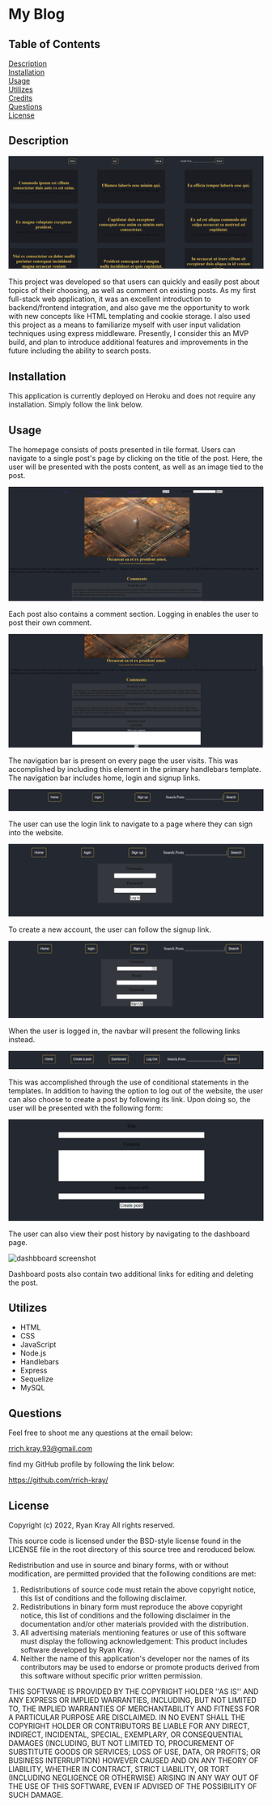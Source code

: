 # My Blog

## Table of Contents

[Description](#description)  
[Installation](#installation)  
[Usage](#usage)  
[Utilizes](#utilizes)  
[Credits](#credits)  
[Questions](#questions)  
[License](#license)

## Description

![main screenshot](./public/images/screen1.png)

This project was developed so that users can quickly and easily post about topics of their choosing, as well as comment on existing posts. As my first full-stack web application, it was an excellent introduction to backend/frontend integration, and also gave me the opportunity to work with new concepts like HTML templating and cookie storage. I also used this project as a means to familiarize myself with user input validation techniques using express middleware. Presently, I consider this an MVP build, and plan to introduce additional features and improvements in the future including the ability to search posts.

## Installation

This application is currently deployed on Heroku and does not require any installation. Simply follow the link below.

## Usage

The homepage consists of posts presented in tile format. Users can navigate to a single post's page by clicking on the title of the post. Here, the user will be presented with the posts content, as well as an image tied to the post.

![main screenshot](./public/images/single-post.png)

Each post also contains a comment section. Logging in enables the user to post their own comment.

![post-comment screenshot](./public/images/post-comment.png)

The navigation bar is present on every page the user visits. This was accomplished by including this element in the primary handlebars template. The navigation bar includes home, login and signup links.

![navbar screenshot](./public/images/navbar.png)

The user can use the login link to navigate to a page where they can sign into the website.

![login screenshot](./public/images/login.png)

To create a new account, the user can follow the signup link.

![signup screenshot](./public/images/signup.png)

When the user is logged in, the navbar will present the following links instead.

![navbar-loggedIn screenshot](./public/images/navbar-loggedIn.png)

This was accomplished through the use of conditional statements in the templates. In addition to having the option to log out of the website, the user can also choose to create a post by following its link. Upon doing so, the user will be presented with the following form:

![add-post screenshot](./public/images/add-post.png)

The user can also view their post history by navigating to the dashboard page.

![dashbboard screenshot](./public/images/dashboard.png)

Dashboard posts also contain two additional links for editing and deleting the post.

## Utilizes

- HTML
- CSS
- JavaScript
- Node.js
- Handlebars
- Express
- Sequelize
- MySQL

## Questions

Feel free to shoot me any questions at the email below:

rrich.kray.93@gmail.com

find my GitHub profile by following the link below:

https://github.com/rrich-kray/

## License

Copyright (c) 2022, Ryan Kray
All rights reserved.

This source code is licensed under the BSD-style license found in the LICENSE file in the root directory of this source tree and reroduced below.

Redistribution and use in source and binary forms, with or without modification, are permitted provided that the following conditions are met:

1. Redistributions of source code must retain the above copyright notice, this list of conditions and the following disclaimer.
2. Redistributions in binary form must reproduce the above copyright notice, this list of conditions and the following disclaimer in the documentation and/or other materials provided with the distribution.
3. All advertising materials mentioning features or use of this software must display the following acknowledgement: This product includes software developed by Ryan Kray.
4. Neither the name of this application's developer nor the names of its contributors may be used to endorse or promote products derived from this software without specific prior written permission.

THIS SOFTWARE IS PROVIDED BY THE COPYRIGHT HOLDER ''AS IS'' AND ANY EXPRESS OR IMPLIED WARRANTIES, INCLUDING, BUT NOT LIMITED TO, THE IMPLIED WARRANTIES OF MERCHANTABILITY AND FITNESS FOR A PARTICULAR PURPOSE ARE DISCLAIMED. IN NO EVENT SHALL THE COPYRIGHT HOLDER OR CONTRIBUTORS BE LIABLE FOR ANY DIRECT, INDIRECT, INCIDENTAL, SPECIAL, EXEMPLARY, OR CONSEQUENTIAL DAMAGES (INCLUDING, BUT NOT LIMITED TO, PROCUREMENT OF SUBSTITUTE GOODS OR SERVICES; LOSS OF USE, DATA, OR PROFITS; OR BUSINESS INTERRUPTION) HOWEVER CAUSED AND ON ANY THEORY OF LIABILITY, WHETHER IN CONTRACT, STRICT LIABILITY, OR TORT (INCLUDING NEGLIGENCE OR OTHERWISE) ARISING IN ANY WAY OUT OF THE USE OF THIS SOFTWARE, EVEN IF ADVISED OF THE POSSIBILITY OF SUCH DAMAGE.
